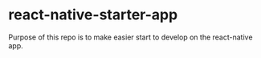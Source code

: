 # react-native-starter-app
Purpose of this repo is to make easier start to develop on the react-native app.
